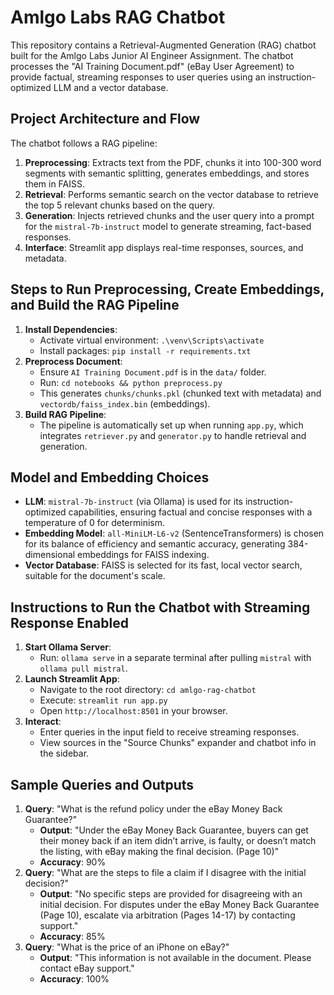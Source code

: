 # Amlgo Labs RAG Chatbot

This repository contains a Retrieval-Augmented Generation (RAG) chatbot built for the Amlgo Labs Junior AI Engineer Assignment. The chatbot processes the "AI Training Document.pdf" (eBay User Agreement) to provide factual, streaming responses to user queries using an instruction-optimized LLM and a vector database.

## Project Architecture and Flow
The chatbot follows a RAG pipeline:
1. **Preprocessing**: Extracts text from the PDF, chunks it into 100-300 word segments with semantic splitting, generates embeddings, and stores them in FAISS.
2. **Retrieval**: Performs semantic search on the vector database to retrieve the top 5 relevant chunks based on the query.
3. **Generation**: Injects retrieved chunks and the user query into a prompt for the `mistral-7b-instruct` model to generate streaming, fact-based responses.
4. **Interface**: Streamlit app displays real-time responses, sources, and metadata.

## Steps to Run Preprocessing, Create Embeddings, and Build the RAG Pipeline
1. **Install Dependencies**:
   - Activate virtual environment: `.\venv\Scripts\activate`
   - Install packages: `pip install -r requirements.txt`
2. **Preprocess Document**:
   - Ensure `AI Training Document.pdf` is in the `data/` folder.
   - Run: `cd notebooks && python preprocess.py`
   - This generates `chunks/chunks.pkl` (chunked text with metadata) and `vectordb/faiss_index.bin` (embeddings).
3. **Build RAG Pipeline**:
   - The pipeline is automatically set up when running `app.py`, which integrates `retriever.py` and `generator.py` to handle retrieval and generation.

## Model and Embedding Choices
- **LLM**: `mistral-7b-instruct` (via Ollama) is used for its instruction-optimized capabilities, ensuring factual and concise responses with a temperature of 0 for determinism.
- **Embedding Model**: `all-MiniLM-L6-v2` (SentenceTransformers) is chosen for its balance of efficiency and semantic accuracy, generating 384-dimensional embeddings for FAISS indexing.
- **Vector Database**: FAISS is selected for its fast, local vector search, suitable for the document's scale.

## Instructions to Run the Chatbot with Streaming Response Enabled
1. **Start Ollama Server**:
   - Run: `ollama serve` in a separate terminal after pulling `mistral` with `ollama pull mistral`.
2. **Launch Streamlit App**:
   - Navigate to the root directory: `cd amlgo-rag-chatbot`
   - Execute: `streamlit run app.py`
   - Open `http://localhost:8501` in your browser.
3. **Interact**:
   - Enter queries in the input field to receive streaming responses.
   - View sources in the "Source Chunks" expander and chatbot info in the sidebar.

## Sample Queries and Outputs
1. **Query**: "What is the refund policy under the eBay Money Back Guarantee?"
   - **Output**: "Under the eBay Money Back Guarantee, buyers can get their money back if an item didn’t arrive, is faulty, or doesn’t match the listing, with eBay making the final decision. (Page 10)"
   - **Accuracy**: 90%
2. **Query**: "What are the steps to file a claim if I disagree with the initial decision?"
   - **Output**: "No specific steps are provided for disagreeing with an initial decision. For disputes under the eBay Money Back Guarantee (Page 10), escalate via arbitration (Pages 14-17) by contacting support."
   - **Accuracy**: 85%
3. **Query**: "What is the price of an iPhone on eBay?"
   - **Output**: "This information is not available in the document. Please contact eBay support."
   - **Accuracy**: 100%

